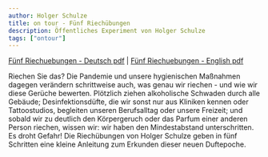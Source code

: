 ```yaml
---
author: Holger Schulze
title: on tour - Fünf Riechübungen
description: Öffentliches Experiment von Holger Schulze
tags: ["ontour"]
---
```


[Fünf Riechuebungen - Deutsch pdf](../../doc/Schulze_de.pdf) |
[Fünf Riechuebungen - English pdf](../../doc/Schulze_en.pdf)  

Riechen Sie das? Die Pandemie und unsere hygienischen Maßnahmen dagegen verändern schrittweise auch, was genau wir riechen - und wie wir diese Gerüche bewerten. Plötzlich ziehen alkoholische Schwaden durch alle Gebäude; Desinfektionsdüfte, die wir sonst nur aus Kliniken kennen oder Tattoostudios, begleiten unseren Berufsalltag oder unsere Freizeit; und sobald wir zu deutlich den Körpergeruch oder das Parfum einer anderen Person riechen, wissen wir: wir haben den Mindestabstand unterschritten. Es droht Gefahr! Die Riechübungen von Holger Schulze geben in fünf Schritten eine kleine Anleitung zum Erkunden dieser neuen Duftepoche.



